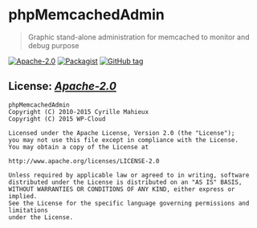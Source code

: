 # phpMemcachedAdmin
> Graphic stand-alone administration for memcached to monitor and debug purpose

[![Apache-2.0](https://img.shields.io/badge/license-Apache--2.0-green.svg)](http://www.apache.org/licenses/LICENSE-2.0)
[![Packagist](https://img.shields.io/packagist/v/bmdevel/phpmemcacheadmin.svg)](https://packagist.org/packages/bm-devel/phpmemcacheadmin)
[![GitHub tag](https://img.shields.io/github/tag/bmdevel/phpmemcacheadmin.svg)](https://github.com/bm-devel/phpmemcacheadmin/releases)

## License: _[Apache-2.0](http://www.apache.org/licenses/LICENSE-2.0)_

    phpMemcachedAdmin
    Copyright (C) 2010-2015 Cyrille Mahieux
    Copyright (C) 2015 WP-Cloud

    Licensed under the Apache License, Version 2.0 (the "License");
    you may not use this file except in compliance with the License.
    You may obtain a copy of the License at

    http://www.apache.org/licenses/LICENSE-2.0

    Unless required by applicable law or agreed to in writing, software
    distributed under the License is distributed on an "AS IS" BASIS,
    WITHOUT WARRANTIES OR CONDITIONS OF ANY KIND, either express or implied.
    See the License for the specific language governing permissions and limitations
    under the License.
